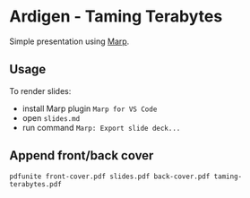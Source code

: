 # Ardigen - Taming Terabytes

Simple presentation using [Marp](https://marp.app).

## Usage
To render slides:
* install Marp plugin `Marp for VS Code`
* open `slides.md`
* run command `Marp: Export slide deck...`

## Append front/back cover
```
pdfunite front-cover.pdf slides.pdf back-cover.pdf taming-terabytes.pdf
```
